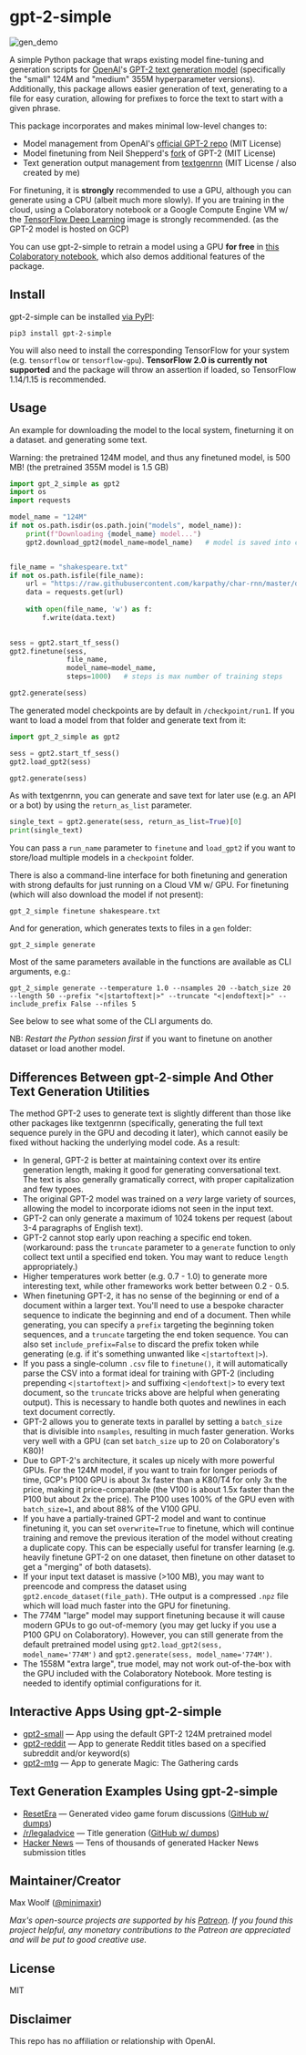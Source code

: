 # gpt-2-simple

![gen_demo](docs/gen_demo.png)

A simple Python package that wraps existing model fine-tuning and generation scripts for [OpenAI](https://openai.com)'s [GPT-2 text generation model](https://openai.com/blog/better-language-models/) (specifically the "small" 124M and "medium" 355M hyperparameter versions). Additionally, this package allows easier generation of text, generating to a file for easy curation, allowing for prefixes to force the text to start with a given phrase.

This package incorporates and makes minimal low-level changes to:

* Model management from OpenAI's [official GPT-2 repo](https://github.com/openai/gpt-2) (MIT License)
* Model finetuning from Neil Shepperd's [fork](https://github.com/nshepperd/gpt-2) of GPT-2 (MIT License)
* Text generation output management from [textgenrnn](https://github.com/minimaxir/textgenrnn) (MIT License / also created by me)

For finetuning, it is **strongly** recommended to use a GPU, although you can generate using a CPU (albeit much more slowly). If you are training in the cloud, using a Colaboratory notebook or a Google Compute Engine VM w/ the [TensorFlow Deep Learning](https://cloud.google.com/deep-learning-vm/) image is strongly recommended. (as the GPT-2 model is hosted on GCP)

You can use gpt-2-simple to retrain a model using a GPU **for free** in [this Colaboratory notebook](https://colab.research.google.com/drive/1VLG8e7YSEwypxU-noRNhsv5dW4NfTGce), which also demos additional features of the package.

## Install

gpt-2-simple can be installed [via PyPI](https://pypi.org/project/gpt_2_simple/):

```shell
pip3 install gpt-2-simple
```

You will also need to install the corresponding TensorFlow for your system (e.g. `tensorflow` or `tensorflow-gpu`). **TensorFlow 2.0 is currently not supported** and the package will throw an assertion if loaded, so TensorFlow 1.14/1.15 is recommended.

## Usage

An example for downloading the model to the local system, fineturning it on a dataset. and generating some text.

Warning: the pretrained 124M model, and thus any finetuned model, is 500 MB! (the pretrained 355M model is 1.5 GB)

```python
import gpt_2_simple as gpt2
import os
import requests

model_name = "124M"
if not os.path.isdir(os.path.join("models", model_name)):
	print(f"Downloading {model_name} model...")
	gpt2.download_gpt2(model_name=model_name)   # model is saved into current directory under /models/124M/


file_name = "shakespeare.txt"
if not os.path.isfile(file_name):
	url = "https://raw.githubusercontent.com/karpathy/char-rnn/master/data/tinyshakespeare/input.txt"
	data = requests.get(url)
	
	with open(file_name, 'w') as f:
		f.write(data.text)
    

sess = gpt2.start_tf_sess()
gpt2.finetune(sess,
              file_name,
              model_name=model_name,
              steps=1000)   # steps is max number of training steps

gpt2.generate(sess)
```

The generated model checkpoints are by default in `/checkpoint/run1`. If you want to load a model from that folder and generate text from it:

```python
import gpt_2_simple as gpt2

sess = gpt2.start_tf_sess()
gpt2.load_gpt2(sess)

gpt2.generate(sess)
```

As with textgenrnn, you can generate and save text for later use (e.g. an API or a bot) by using the `return_as_list` parameter.

```python
single_text = gpt2.generate(sess, return_as_list=True)[0]
print(single_text)
```

You can pass a `run_name` parameter to `finetune` and `load_gpt2` if you want to store/load multiple models in a `checkpoint` folder.

There is also a command-line interface for both finetuning and generation with strong defaults for just running on a Cloud VM w/ GPU. For finetuning (which will also download the model if not present):

```shell
gpt_2_simple finetune shakespeare.txt
```

And for generation, which generates texts to files in a `gen` folder:

```shell
gpt_2_simple generate
```

Most of the same parameters available in the functions are available as CLI arguments, e.g.:

```shell
gpt_2_simple generate --temperature 1.0 --nsamples 20 --batch_size 20 --length 50 --prefix "<|startoftext|>" --truncate "<|endoftext|>" --include_prefix False --nfiles 5
```

See below to see what some of the CLI arguments do.

NB: *Restart the Python session first* if you want to finetune on another dataset or load another model.

## Differences Between gpt-2-simple And Other Text Generation Utilities

The method GPT-2 uses to generate text is slightly different than those like other packages like textgenrnn (specifically, generating the full text sequence purely in the GPU and decoding it later), which cannot easily be fixed without hacking the underlying model code. As a result:

* In general, GPT-2 is better at maintaining context over its entire generation length, making it good for generating conversational text. The text is also generally gramatically correct, with proper capitalization and few typoes.
* The original GPT-2 model was trained on a *very* large variety of sources, allowing the model to incorporate idioms not seen in the input text.
* GPT-2 can only generate a maximum of 1024 tokens per request (about 3-4 paragraphs of English text).
* GPT-2 cannot stop early upon reaching a specific end token. (workaround: pass the `truncate` parameter to a `generate` function to only collect text until a specified end token. You may want to reduce `length` appropriately.)
* Higher temperatures work better (e.g. 0.7 - 1.0) to generate more interesting text, while other frameworks work better between 0.2 - 0.5.
* When finetuning GPT-2, it has no sense of the beginning or end of a document within a larger text. You'll need to use a bespoke character sequence to indicate the beginning and end of a document. Then while generating, you can specify a `prefix` targeting the beginning token sequences, and a `truncate` targeting the end token sequence. You can also set `include_prefix=False` to discard the prefix token while generating (e.g. if it's something unwanted like `<|startoftext|>`).
* If you pass a single-column `.csv` file to `finetune()`, it will automatically parse the CSV into a format ideal for training with GPT-2 (including prepending `<|startoftext|>` and suffixing `<|endoftext|>` to every text document, so the `truncate` tricks above are helpful when generating output). This is necessary to handle both quotes and newlines in each text document correctly.
* GPT-2 allows you to generate texts in parallel by setting a `batch_size` that is divisible into `nsamples`, resulting in much faster generation. Works very well with a GPU (can set `batch_size` up to 20 on Colaboratory's K80)!
* Due to GPT-2's architecture, it scales up nicely with more powerful GPUs. For the 124M model, if you want to train for longer periods of time, GCP's P100 GPU is about 3x faster than a K80/T4 for only 3x the price, making it price-comparable (the V100 is about 1.5x faster than the P100 but about 2x the price). The P100 uses 100% of the GPU even with `batch_size=1`, and about 88% of the V100 GPU.
* If you have a partially-trained GPT-2 model and want to continue finetuning it, you can set `overwrite=True` to finetune, which will continue training and remove the previous iteration of the model without creating a duplicate copy. This can be especially useful for transfer learning (e.g. heavily finetune GPT-2 on one dataset, then finetune on other dataset to get a "merging" of both datasets).
* If your input text dataset is massive (>100 MB), you may want to preencode and compress the dataset using `gpt2.encode_dataset(file_path)`. THe output is a compressed `.npz` file which will load much faster into the GPU for finetuning.
* The 774M "large" model may support finetuning because it will cause modern GPUs to go out-of-memory (you may get lucky if you use a P100 GPU on Colaboratory). However, you can still generate from the default pretrained model using `gpt2.load_gpt2(sess, model_name='774M')` and `gpt2.generate(sess, model_name='774M')`.
* The 1558M "extra large", true model, may not work out-of-the-box with the GPU included with the Colaboratory Notebook. More testing is needed to identify optimial configurations for it.

## Interactive Apps Using gpt-2-simple

* [gpt2-small](https://minimaxir.com/apps/gpt2-small/) — App using the default GPT-2 124M pretrained model
* [gpt2-reddit](https://minimaxir.com/apps/gpt2-reddit/) — App to generate Reddit titles based on a specified subreddit and/or keyword(s)
* [gpt2-mtg](https://minimaxir.com/apps/gpt2-mtg/) — App to generate Magic: The Gathering cards

## Text Generation Examples Using gpt-2-simple

* [ResetEra](https://www.resetera.com/threads/i-trained-an-ai-on-thousands-of-resetera-thread-conversations-and-it-created-hot-gaming-shitposts.112167/) — Generated video game forum discussions ([GitHub w/ dumps](https://github.com/minimaxir/resetera-gpt-2))
* [/r/legaladvice](https://www.reddit.com/r/legaladviceofftopic/comments/bfqf22/i_trained_a_moreadvanced_ai_on_rlegaladvice/) — Title generation ([GitHub w/ dumps](https://github.com/minimaxir/legaladvice-gpt2))
* [Hacker News](https://github.com/minimaxir/hacker-news-gpt-2) — Tens of thousands of generated Hacker News submission titles

## Maintainer/Creator

Max Woolf ([@minimaxir](https://minimaxir.com))

*Max's open-source projects are supported by his [Patreon](https://www.patreon.com/minimaxir). If you found this project helpful, any monetary contributions to the Patreon are appreciated and will be put to good creative use.*

## License

MIT

## Disclaimer

This repo has no affiliation or relationship with OpenAI.